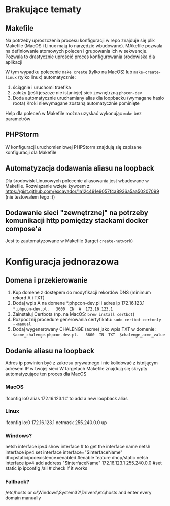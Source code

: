 # Brakujące tematy

## Makefile
Na potrzeby uproszczenia procesu konfiguracji w repo znajduje się plik Makefile
(MacOS i Linux mają to narzędzie wbudowane). MAkefile pozwala na definiowanie atomowych polecen i grupowania ich w sekwencje.
Pozwala to drastycznie uprościć proces konfigurowania środowiska dla aplikacji

W tym wypadku polecenie `make create` (tylko na MacOS) lub `make-create-linux` (tylko linux) automatycznie:
1. ściągnie i uruchomi traefika
2. założy (jeśli jeszcze nie istanieje) sieć zewnętrzną `phpcon-dev`
3. Doda automatycznie uruchamiany alias dla loopbacku (wymagane hasło roota)
Kroki niewymagane zostaną automatycznie pominięte

Help dla poleceń w Makefile można uzyskać wykonując `make` bez parametrów

## PHPStorm
W konfiguracji uruchomieniowej PHPStorm znajdują się zapisane konfiguracji dla Makefile

## Automatyzacja dodawania aliasu na loopback
Dla środowisk Linuxowych polecenie aliasowania jest wbudowane w Makefile.
Rozwiązanie wzięte żywcem z: https://gist.github.com/excavador/1a12c491e9057f4a8936a5aa50207099
(nie testowałem tego :))

## Dodawanie sieci "zewnętrznej" na potrzeby komunikacji http pomiędzy stackami docker compose'a
Jest to zautomatyzowane w Makefile (target `create-network`)




# Konfiguracja jednorazowa
## Domena i przekierowanie
1. Kup domene z dostępem do modyfikacji rekordów DNS (minimum rekord A i TXT)
2. Dodaj wpis A na domene *.phpcon-dev.pl i adres ip 172.16.123.1
`*.phpcon-dev.pl.   3600  IN  A  172.16.123.1`
3. Zainstaluj Certbota (np. na MacOS:  `brew install certbot`)
4. Rozpocznij procedure generowania certyfikatu:
`sudo certbot certonly --manual`
5. Dodaj wygenerowany CHALENGE (acme) jako wpis TXT w domenie:
`$acme_chalenge.phpcon-dev.pl.   3600  IN  TXT  $chalenge_acme_value`

## Dodanie aliasu na loopback
Adres ip powinien być z zakresu prywatnego i nie kolidować z istnijącym adresem IP w twojej sieci
W targetach Makefile znajdują się skrypty automatyzujące ten proces dla MacOS

### MacOS
ifconfig lo0 alias 172.16.123.1 # to add a new loopback alias

### Linux
ifconfig lo:0 172.16.123.1 netmask 255.240.0.0 up

### Windows?
netsh interface ipv4 show interface # to get the interface name
netsh interface ipv4 set interface interface="$interfaceName" dhcpstaticipcoexistence=enabled #enable feature dhcp/static
netsh interface ipv4 add address "$interfaceName" 172.16.123.1 255.240.0.0 #set static ip
ipconfig /all # check if it works

### Fallback?
/etc/hosts or c:\Windows\System32\Drivers\etc\hosts and enter every domain manually
